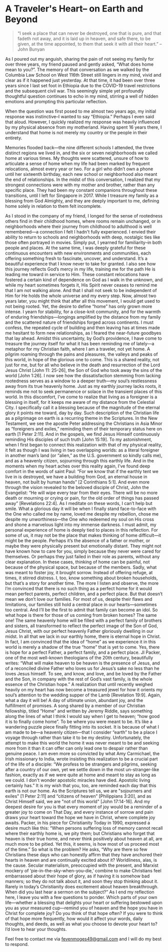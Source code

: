 # A Traveler's Heart– on Earth and Beyond

> “I seek a place that can never be destroyed, one that is pure, and that fadeth not away, and it is laid up in heaven, and safe there, to be given, at the time appointed, to them that seek it with all their heart.”
> –John Bunyan

As I poured out my anguish, sharing the pain of not seeing my family for over three years, my friend paused and gently asked, “What does home mean to you?”. The memory of that conversation as we walked by the Columbia Law School on West 116th Street still lingers in my mind, vivid and clear as if it happened just yesterday. At that time, it had been over three years since I last set foot in Ethiopia due to the COVID-19 travel restrictions and the subsequent civil war. This seemingly simple yet profoundly thoughtful question continues to echo in my mind, stirring a well of hidden emotions and prompting this particular reflection. 


When the question was first posed to me almost two years ago, my initial response was instinctive–I wanted to say “Ethiopia.” Perhaps I even said that aloud. However, I quickly realized my response was heavily influenced by my physical absence from my motherland. Having spent 16 years there, I understand that home is not merely my country or the people in their entirety. 

Memories flooded back—the nine different schools I attended, the three distinct regions we lived in, and the six or seven neighborhoods we called home at various times. My thoughts were scattered, unsure of how to articulate a sense of home when my life had been marked by frequent relocations, almost every year or two. For a girl who didn’t own a phone until her sixteenth birthday, each new school or neighborhood also meant the end of relationships. In the midst of this conversation, I realized that my strongest connections were with my mother and brother, rather than any specific place. They had been my constant companions throughout these transitions, until I left for Singapore in 2017. While I treasure my family as a blessing from God Almighty, and they are deeply important to me, defining home solely in relation to them felt incomplete.

As I stood in the company of my friend, I longed for the sense of rootedness others find in their childhood homes, where rooms remain unchanged, or in neighborhoods where their journey from childhood to adulthood is well remembered—a connection I felt I hadn't fully experienced. I envied their ability to return to schools and neighborhoods with deep, nostalgic ties like those often portrayed in movies. Simply put, I yearned for familiarity–in both people and places.
At the same time, I was deeply grateful for these continuous encounters with new environments and communities, each offering something fresh to fascinate, uncover, and understand. It’s a beautiful experience that I know never to take for granted. I also see how this journey reflects God’s mercy in my life, training me for the path He is leading me toward in service to Him. These constant relocations have fostered a certain kind of dependence on God as I walk in the unknown, and while my heart sometimes forgets it, His Spirit never ceases to remind me that I am not walking alone. And that I shall not seek to be independent of Him for He holds the whole universe and my every step. 
Now, almost two years later, you might think that after all this movement, I would get used to not being rooted. Yet, the desire to define “home” has only grown more intense. I yearn for stability, for a close-knit community, and for the warmth of enduring friendships—longings amplified by the distance from my family and the scattered nature of friendships forged across continents. I must confess, the repeated cycle of building and then leaving has at times made me hesitant to form new relationships, as I feared the near-future goodbyes that lay ahead.
Amidst this uncertainty, by God’s providence, I have come to treasure the journey itself for what it has been reminding me of lately—a metaphor for my Christian faith, where I am a traveler, not yet home. A pilgrim roaming through the pains and pleasures, the valleys and peaks of this world, in hope of the glorious one to come. This is a shared reality, not just for me, but for all who believe in the death and resurrection of the Lord Jesus Christ [John 11: 25-26], the Son of God who took away the sins of the world [John 1:26]. 
I now see how the dissatisfaction stemming from lacking rootedness serves as a window to a deeper truth—my soul’s restlessness away from its true heavenly home. Just as my earthly journey lacks roots, it reminds me not to seek permanence or solace in the transient places of this world. In this discomfort, I’ve come to realize that living as a foreigner is a blessing in itself, for it keeps me aware of my distance from the Celestial City. I specifically call it a blessing because of the magnitude of the eternal glory it points me toward, day by day. 
Such description of the Christian life as a pilgrimage on earth is a recurring theme in the Scriptures. In the New Testament, we see the apostle Peter addressing the Christians in Asia Minor as “foreigners and exiles,” reminding them of their temporary status here on earth [1 Peter 2:11]. And in the gospels, we find Jesus Himself continuously reminding His disciples of such truth [John 15:19]. To my astonishment, when I first began to connect this realization with that of my physical reality, it felt as though I was living in two overlapping worlds: as a literal foreigner in another man’s land (or “alien,” as the U.S. government so kindly calls me), and as a heavenly citizen, sojourning through this earthly life.
And in the moments when my heart aches over this reality again, I’ve found deep comfort in the words of saint Paul: “For we know that if the earthly tent we live in is destroyed, we have a building from God, an eternal house in heaven, not built by human hands” [2 Corinthians 5:1]. And even more through the vision revealed to the beloved disciple of Christ, John the Evangelist: “He will wipe every tear from their eyes. There will be no more death or mourning or crying or pain, for the old order of things has passed away” [Revelations 22:4]. 
As I meditate on these words, I can’t help but smile. What a glorious day it will be when I finally stand face-to-face with the One who called me by name, loved me despite my rebellion, chose me despite my unworthiness—the One who redeemed my soul on His cross and shone a marvelous light into my immense darkness.
I must admit, my personal experience of home is deeply tied to places in this reflection. For some of us, it may not be the place that makes thinking of home difficult—it might be the people. Perhaps it’s the absence of a father or mother, or maybe they were physically present but emotionally distant. They might not have known how to care for you, simply because they never were cared for themselves. Or perhaps they just failed in their role as parents, without any clear explanation. In these cases, thinking of home can be painful, not because of the physical space, but because of the members. Sadly, what was meant to foster joy, it brought sorrow. Instead of offering refuge, at times, it stirred distress.
I, too, know something about broken households, but that’s a story for another time. The more I listen and observe, the more I’m convinced that there is no such thing as a perfect home for it would mean perfect parents, perfect children, and a perfect place. But that doesn’t mean we don’t love our families. For most of us, despite their flaws and limitations, our families still hold a central place in our hearts—sometimes too central. And I’ll be the first to admit that family can become an idol.
So what hope is there for those of us coming from broken homes? The same one! The same heavenly home will be filled with a perfect family of brothers and sisters, all transformed to reflect the perfect image of the Son of God, Jesus Christ, with our perfect heavenly Father gloriously dwelling in our midst. In all that we lack in our earthly home, there is eternal hope in Christ. In fact, I am convinced that the idea of “home” as we experience it in this world is merely a shadow of the true “home” that is yet to come. Yes, there is hope for a perfect Father, a perfect family, and a perfect place.
JI Packer, one of the most well-known theologians of the 20th century, beautifully writes:
 “What will make heaven to be heaven is the presence of Jesus, and of a reconciled divine Father who loves us for Jesus’s sake no less than he loves Jesus himself. To see, and know, and love, and be loved by the Father and the Son, in company with the rest of God’s vast family, is the whole essence of the Christian hope.”
A realization that until recently weighed heavily on my heart has now become a treasured jewel for how it orients my soul’s attention to the wedding supper of the Lamb [Revelation 19:9]. Again, what a day it will be! A day of ultimate union, abundant joy, and the fulfillment of promises. A song shared by a member of our Christian fellowship, titled “Home” and written by Jeremy Riddle, says something along the lines of what I think I would say when I get to heaven; “how good it is to finally come home”. To be where you were meant to be. It’s like a wandering puzzle piece finally fitting into its socket. 
It is because of what I am made to be—a heavenly citizen—that I consider “earth” to be a place I voyage through rather than take it to be my destiny. 
Unfortunately, the attempt to make this world the home it was never meant to be and seeking more from it than it can offer can only lead one to despair rather than genuine peace. I am even more so convicted by what Amy Carmichael, the Irish missionary to India, wrote insisting this realization to be a crucial part of the life of a disciple:
“We profess to be strangers and pilgrims, seeking after a country of our own, yet we settle down in the most un-stranger-like fashion, exactly as if we were quite at home and meant to stay as long as we could. I don't wonder apostolic miracles have died. Apostolic living certainly has.” 
It is my wish that you, too, are reminded each day that this earth is not our home. As the Scriptures tell us, we are "sojourners and exiles" [1 Peter 2:11] and “citizens of heaven” [Philippians 3:20], and as Christ Himself said, we are "not of this world" [John 17:14-16]. And my deepest desire for you is that every moment of joy would be a reminder of a greater joy to come on That Day, and every instance of sorrow and pain draws your heart toward the hope we have in Christ, where complete joy awaits. Packer, in his piece for Christianity Today in 1990, expressed a desire much like this:
“When persons suffering loss of memory cannot recall where their earthly home is, we pity them; but Christians who forget that heaven is their true home, and never think positively about heaven at all, are much more to be pitied. Yet this, it seems, is how most of us proceed most of the time.”
So what is the problem? He asks, “Why are there so few Christians these days who can honestly affirm that they have anchored their hearts in heaven and are continually excited about it? Worldliness, alas, is the cause. Secular materialism, preoccupied with the present, and Marxist mockery of ‘pie-in-the-sky-when-you-die,’ combine to make Christians feel embarrassed about their hope of glory, as if having it is somehow bad manners; so they do not talk about it, and soon they stop thinking about it. Rarely in today’s Christianity does excitement about heaven breakthrough. When did you last hear a sermon on the subject?”
As I end my reflection here, I leave you with a few questions to ponder. Which parts of your own life—whether a blessing that delights your heart or suffering bestowed upon you as your measured cup—remind you of heaven and the hope you have in Christ for complete joy? Do you think of that hope often? If you were to think of that hope more frequently, how would it affect your words, daily thoughts, and deeds, as well as what you choose to devote your heart to?
I’d love to hear your thoughts. 


Feel free to contact me via fevenmoges49@gmail.com and I will do my best to respond. 



